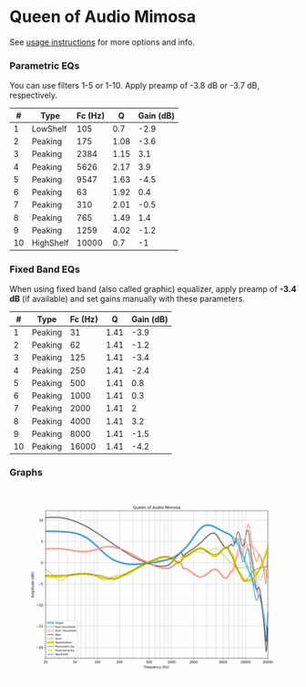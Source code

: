 # Queen of Audio Mimosa
See [usage instructions](https://github.com/jaakkopasanen/AutoEq#usage) for more options and info.

### Parametric EQs
You can use filters 1-5 or 1-10. Apply preamp of -3.8 dB or -3.7 dB, respectively.

|   # | Type      |   Fc (Hz) |    Q |   Gain (dB) |
|-----|-----------|-----------|------|-------------|
|   1 | LowShelf  |       105 | 0.7  |        -2.9 |
|   2 | Peaking   |       175 | 1.08 |        -3.6 |
|   3 | Peaking   |      2384 | 1.15 |         3.1 |
|   4 | Peaking   |      5626 | 2.17 |         3.9 |
|   5 | Peaking   |      9547 | 1.63 |        -4.5 |
|   6 | Peaking   |        63 | 1.92 |         0.4 |
|   7 | Peaking   |       310 | 2.01 |        -0.5 |
|   8 | Peaking   |       765 | 1.49 |         1.4 |
|   9 | Peaking   |      1259 | 4.02 |        -1.2 |
|  10 | HighShelf |     10000 | 0.7  |        -1   |

### Fixed Band EQs
When using fixed band (also called graphic) equalizer, apply preamp of **-3.4 dB** (if available) and set gains manually with these parameters.

|   # | Type    |   Fc (Hz) |    Q |   Gain (dB) |
|-----|---------|-----------|------|-------------|
|   1 | Peaking |        31 | 1.41 |        -3.9 |
|   2 | Peaking |        62 | 1.41 |        -1.2 |
|   3 | Peaking |       125 | 1.41 |        -3.4 |
|   4 | Peaking |       250 | 1.41 |        -2.4 |
|   5 | Peaking |       500 | 1.41 |         0.8 |
|   6 | Peaking |      1000 | 1.41 |         0.3 |
|   7 | Peaking |      2000 | 1.41 |         2   |
|   8 | Peaking |      4000 | 1.41 |         3.2 |
|   9 | Peaking |      8000 | 1.41 |        -1.5 |
|  10 | Peaking |     16000 | 1.41 |        -4.2 |

### Graphs
![](./Queen%20of%20Audio%20Mimosa.png)
